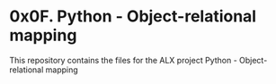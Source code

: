 # 0x0F. Python - Object-relational mapping
This repository contains the files for the ALX project Python - Object-relational mapping
